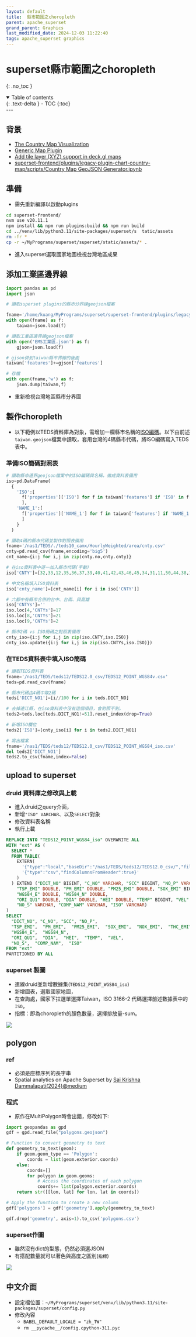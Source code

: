 ```yaml
---
layout: default
title:  縣市範圍之choropleth
parent: apache_superset
grand_parent: Graphics
last_modified_date: 2024-12-03 11:22:40
tags: apache_superset graphics
---
```


# superset縣市範圍之choropleth

{: .no_toc }

<details open markdown="block">
  <summary>
    Table of contents
  </summary>
  {: .text-delta }
- TOC
{:toc}
</details>
---

## 背景

- [The Country Map Visualization](https://superset.apache.org/docs/configuration/country-map-tools/)
- [Generic Map Plugin](https://github.com/apache/superset/discussions/21758)
- [Add tile layer (XYZ) support in deck.gl maps](https://github.com/apache/superset/discussions/27475)
- [superset-frontend/plugins/legacy-plugin-chart-country-map/scripts/Country Map GeoJSON Generator.ipynb](https://github.com/apache/superset/blob/master/superset-frontend/plugins/legacy-plugin-chart-country-map/scripts/Country%20Map%20GeoJSON%20Generator.ipynb)

## 準備

- 需先重新編譯以啟動plugins

```bash
cd superset-frontend/
nvm use v20.11.1
npm install && npm run plugins:build && npm run build
cd ../venv/lib/python3.11/site-packages/superset/s  tatic/assets
rm -fr *
cp -r ~/MyPrograms/superset/superset/static/assets/* .
```

- 進入superset選取國家地圖檢視台灣地區成果

## 添加工業區邊界線

```python
import pandas as pd
import json

# 讀取superset plugins的縣市分界線geojson檔案

fname='/home/kuang/MyPrograms/superset/superset-frontend/plugins/legacy-plugin-chart-country-map/src/countries/taiwan.geojson'
with open(fname) as f:
    taiwan=json.load(f)

# 讀取工業區邊界線geojson檔案
with open('EMS工業區.json') as f:
    gjson=json.load(f)

# gjson併到taiwan縣市界線的後面
taiwan['features']+=gjson['features']

# 存檔
with open(fname,'w') as f:
    json.dump(taiwan,f)

```

- 重新檢視台灣地區縣市分界圖

## 製作choropleth

- 以下範例以TEDS資料庫為對象，需增加一欄縣市名稱的[ISO編碼](https://www.ip2location.com/free/iso3166-2)。以下由前述`taiwan.geojson`檔案中讀取，套用台灣的4碼縣市代碼，將ISO編碼寫入TEDS表中。

### 準備ISO簡碼對照表

```python
# 讀取縣市邊界geojson檔案中的ISO編碼與名稱，做成資料表備用
iso=pd.DataFrame(
  {
    'ISO':[
      f['properties']['ISO'] for f in taiwan['features'] if 'ISO' in f['properties']
      ],
    'NAME_1':[
      f['properties']['NAME_1'] for f in taiwan['features'] if 'NAME_1' in f['properties']
      ]
    }
  )

# 讀取4碼的縣市代碼並製作對照表備用
fname='/nas1/TEDS/./teds10_camx/HourlyWeighted/area/cnty.csv'
cnty=pd.read_csv(fname,encoding='big5')
cnt_name={i:j for i,j in zip(cnty.no,cnty.cnty)}

# 在iso資料表中逐一加入縣市代碼(手動)
iso['CNTY']=[32,33,12,35,36,37,39,40,41,42,43,46,45,34,31,11,50,44,38,1,22]

# 中文名稱填入ISO資料表
iso['cnty_name']=[cnt_name[i] for i in iso['CNTY']]

# 六都中有縣市合併的台中、台南、與高雄
iso['CNTYs']=''
iso.loc[4,'CNTYs']=17
iso.loc[8,'CNTYs']=21
iso.loc[9,'CNTYs']=2

# 縣市2碼 vs ISO簡碼之對照表備用
cnty_iso={i:j for i,j in zip(iso.CNTY,iso.ISO)}
cnty_iso.update({i:j for i,j in zip(iso.CNTYs,iso.ISO)})

```

### 在TEDS資料表中填入ISO簡碼

```python
# 讀取TEDS資料表
fname='/nas1/TEDS/teds12/TEDS12.0_csv/TEDS12_POINT_WGS84v.csv'
teds=pd.read_csv(fname)

# 縣市代碼由4碼中取2碼
teds['DICT_NO1']=[i//100 for i in teds.DICT_NO]

# 去掉連江縣，在iso資料表中沒有這個項目，會對照不到。
teds2=teds.loc[teds.DICT_NO1!=51].reset_index(drop=True)

# 新增ISO欄位
teds2['ISO']=[cnty_iso[i] for i in teds2.DICT_NO1]

# 寫出檔案
fname='/nas1/TEDS/teds12/TEDS12.0_csv/TEDS12_POINT_WGS84_iso.csv'
del teds2['DICT_NO1']
teds2.to_csv(fname,index=False)
```

## upload to superset

### druid 資料庫之修改與上載

- 進入druid之query介面，
- 新增`"ISO" VARCHAR`、以及`SELECT`對象
- 修改資料表名稱
- 執行上載

```sql
REPLACE INTO "TEDS12_POINT_WGS84_iso" OVERWRITE ALL
WITH "ext" AS (
  SELECT *
  FROM TABLE(
    EXTERN(
      '{"type":"local","baseDir":"/nas1/TEDS/teds12/TEDS12.0_csv/","filter":"TEDS12_POINT_WGS84_iso.csv"}',
      '{"type":"csv","findColumnsFromHeader":true}'
    )
  ) EXTEND ("DICT_NO" BIGINT, "C_NO" VARCHAR, "SCC" BIGINT, "NO_P" VARCHAR, 
    "TSP_EMI" DOUBLE, "PM_EMI" DOUBLE, "PM25_EMI" DOUBLE, "SOX_EMI" BIGINT, "NOX_EMI" DOUBLE, "THC_EMI" DOUBLE, "NMHC_EMI" DOUBLE, "CO_EMI" BIGINT, "PB_EMI" BIGINT, 
    "WGS84_E" DOUBLE, "WGS84_N" DOUBLE, 
    "ORI_QU1" DOUBLE, "DIA" DOUBLE, "HEI" DOUBLE, "TEMP" BIGINT, "VEL" DOUBLE, 
    "NO_S" VARCHAR, "COMP_NAM" VARCHAR, "ISO" VARCHAR)
)
SELECT
  "DICT_NO", "C_NO", "SCC", "NO_P",
  "TSP_EMI",  "PM_EMI",  "PM25_EMI",  "SOX_EMI",  "NOX_EMI",  "THC_EMI",  "NMHC_EMI", "CO_EMI",  "PB_EMI",
  "WGS84_E",  "WGS84_N",
  "ORI_QU1",  "DIA",  "HEI",  "TEMP",  "VEL",
  "NO_S",  "COMP_NAM",  "ISO"
FROM "ext"
PARTITIONED BY ALL
```

### superset 製圖

- 連線druid並新增數據集(`TEDS12_POINT_WGS84_iso`)
- 新增圖表，選取國家地圖，
- 在查詢處，國家下拉選單選擇Taiwan，ISO 3166-2 代碼選擇前述數據表中的`ISO`，
- 指標：即為choropleth的顏色數量，選擇排放量-sum。

![](pngs/2024-12-03-12-56-45.png)

## polygon

### ref

- 必須是座標序列的長字串
- Spatial analytics on Apache Superset by [Sai Krishna Dammalapati(2024)@medium](https://medium.com/@saikrishna_17904/spatial-analytics-on-apache-superset-fdbfb1ebdeb1)

### 程式

- 原作在MultiPolygon時會出錯，修改如下:

```python
import geopandas as gpd
gdf = gpd.read_file("polygons.geojson")

# Function to convert geometry to text
def geometry_to_text(geom):
    if geom.geom_type == 'Polygon':
        coords = list(geom.exterior.coords)
    else:
        coords=[]
        for polygon in geom.geoms:
            # Access the coordinates of each polygon
            coords+= list(polygon.exterior.coords)
    return str([[lon, lat] for lon, lat in coords])

# Apply the function to create a new column
gdf['polygons'] = gdf['geometry'].apply(geometry_to_text)

gdf.drop('geometry', axis=1).to_csv('polygons.csv')
```

### superset作圖

- 雖然沒有dict的型態，仍然必須選JSON
- 有搭配數量就可以著色與高度之區別(`指標`)

![](pngs/2024-12-03-17-04-10.png)

## 中文介面

- 設定檔位置：`~/MyPrograms/superset/venv/lib/python3.11/site-packages/superset/config.py`
- 修改內容
  - `BABEL_DEFAULT_LOCALE = "zh_TW"`
  - `rm __pycache__/config.cpython-311.pyc`
